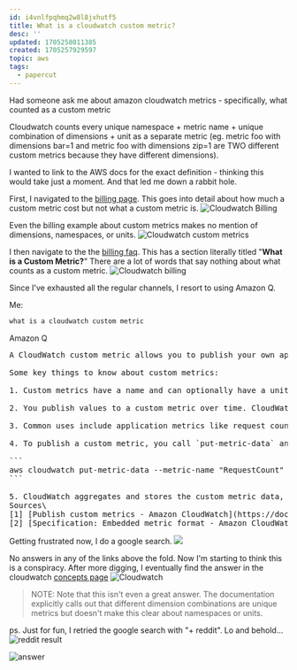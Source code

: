 ```yaml
---
id: i4vnlfpqhmq2w8l8jxhutf5
title: What is a cloudwatch custom metric?
desc: ''
updated: 1705258011385
created: 1705257929597
topic: aws
tags:
  - papercut
---
```


Had someone ask me about amazon cloudwatch metrics - specifically, what counted as a custom metric

Cloudwatch counts every unique namespace + metric name + unique combination of dimensions + unit as a separate metric (eg. metric foo with dimensions bar=1 and metric foo with dimensions zip=1 are TWO different custom metrics because they have different dimensions). 

I wanted to link to the AWS docs for the exact definition - thinking this would take just a moment. And that led me down a rabbit hole.

First, I navigated to the [billing page](https://aws.amazon.com/cloudwatch/pricing/). This goes into detail about how much a custom metric cost but not what a custom metric is.
![Cloudwatch Billing](https://ik.imagekit.io/fpjzhqpv1/Amazon_CloudWatch_Pricing___Amazon_Web_Services__AWS__OcOKxZdiN.png?updatedAt=1705255976229)

Even the billing example about custom metrics makes no mention of dimensions, namespaces, or units. 
![Cloudwatch custom metrics](https://ik.imagekit.io/fpjzhqpv1/Amazon_CloudWatch_Pricing___Amazon_Web_Services__AWS_(1)_W_zW2avg2.png?updatedAt=1705256303046)

I then navigate to the the [billing faq](https://aws.amazon.com/cloudwatch/faqs/). This has a section literally titled "**What is a Custom Metric?**" There are a lot of words that say nothing about what counts as a custom metric. 
![Cloudwatch billing](https://ik.imagekit.io/fpjzhqpv1/Cursor_and_APM_Tool_-_Amazon_CloudWatch_FAQs_-_AWS_LCvm9WplY.png?updatedAt=1705256380252)

Since I've exhausted all the regular channels, I resort to using Amazon Q.

Me:
```txt
what is a cloudwatch custom metric
```

Amazon Q
<pre>
A CloudWatch custom metric allows you to publish your own application and system performance metrics to CloudWatch. You can define custom metrics and publish values to them using the AWS SDKs, CLI, or CloudWatch API. 

Some key things to know about custom metrics:

1. Custom metrics have a name and can optionally have a unit of measurement like "Bytes" or "Count".

2. You publish values to a custom metric over time. CloudWatch stores these values and allows you to view charts and get statistics over time. 

3. Common uses include application metrics like request counts, error rates, and latency. You may also publish system metrics like CPU or memory usage.

4. To publish a custom metric, you call `put-metric-data` and specify the metric name, value, and timestamp. For example:

```
aws cloudwatch put-metric-data --metric-name "RequestCount" --namespace "MyApplication" --value 100
```

5. CloudWatch aggregates and stores the custom metric data, then you can use APIs like `get-metric-statistics` to retrieve and analyze the values over different time periods.\
Sources\
[1] [Publish custom metrics - Amazon CloudWatch](https://docs.aws.amazon.com/AmazonCloudWatch/latest/monitoring/publishingMetrics.html)\
[2] [Specification: Embedded metric format - Amazon CloudWatch](https://docs.aws.amazon.com/AmazonCloudWatch/latest/monitoring/CloudWatch_Embedded_Metric_Format_Specification.html)
</pre>

Getting frustrated now, I do a google search.
![](https://ik.imagekit.io/fpjzhqpv1/Cursor_and_what_is_a_cloudwatch_custom_metric_rgl2gIubDf.png?updatedAt=1705256560977)

No answers in any of the links above the fold. Now I'm starting to think this is a conspiracy. After more digging, I eventually find the answer in the cloudwatch [concepts page](https://docs.aws.amazon.com/AmazonCloudWatch/latest/monitoring/cloudwatch_concepts.html#Dimension)
![Cloudwatch](https://ik.imagekit.io/fpjzhqpv1/Amazon_CloudWatch_concepts_-_Amazon_CloudWatch_MS00CmPhab.png?updatedAt=1705256631902)

> NOTE: Note that this isn't even a great answer. The documentation explicitly calls out that different dimension combinations are unique metrics but doesn't make this clear about namespaces or units. 

ps. Just for fun, I retried the google search with "+ reddit". Lo and behold...
![reddit result](https://ik.imagekit.io/fpjzhqpv1/what_is_a_cloudwatch_custom_metric___reddit_JkP0k8tjq.png?updatedAt=1705256723110)

![answer](https://ik.imagekit.io/fpjzhqpv1/Cursor_and_Is_there_a_comprehensive_guide_to_custom_CloudWatch_metrics____aws_rXn3ukSmp.png?updatedAt=1705256878060)

